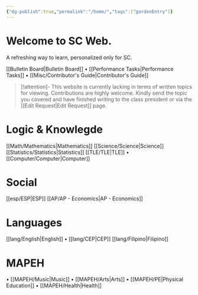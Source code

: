 ```yaml
---
{"dg-publish":true,"permalink":"/home/","tags":["gardenEntry"]}
---
```



# Welcome to SC Web.
A refreshing way to learn, personalized only for SC.

[[Bulletin Board\|Bulletin Board]] • [[Performance Tasks\|Performance Tasks]] • [[Misc/Contributor's Guide\|Contributor's Guide]]

>[!attention]- This website is currently lacking in terms of written topics for viewing.
>Contributions are highly welcome. Kindly send the topic you covered and have finished writing to the class president or via the [[Edit Request\|Edit Request]] page.

# Logic & Knowlegde
[[Math/Mathematics\|Mathematics]]
[[Science/Science\|Science]]
[[Statistics/Statistics\|Statistics]]
[[TLE/TLE\|TLE]]
• [[Computer/Computer\|Computer]]

# Social
[[esp/ESP\|ESP]]
[[AP/AP - Economics\|AP - Economics]]

# Languages
[[lang/English\|English]]
• [[lang/CEP\|CEP]]
[[lang/Filipino\|Filipino]]

# MAPEH
• [[MAPEH/Music\|Music]]
• [[MAPEH/Arts\|Arts]]
• [[MAPEH/PE\|Physical Education]]
• [[MAPEH/Health\|Health]]